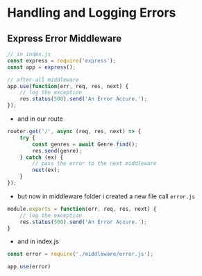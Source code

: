 # Handling and Logging Errors

## Express Error Middleware

```js
// in index.js
const express = require('express');
const app = express();

// after all middleware
app.use(function(err, req, res, next) {
    // log the exception
    res.status(500).send('An Error Accure.');
});
```

- and in our route
```js
router.get('/', async (req, res, next) => {
    try {
        const genres = await Genre.find();
        res.send(genre);
    } catch (ex) {
        // pass the error to the next middleware
        next(ex);
    }
});
```
- but now in middleware folder i created a new file call `error.js`
```js
module.exports = function(err, req, res, next) {
    // log the exception
    res.status(500).send('An Error Accure.');
}
```

- and in index.js
```js
const error = require('./middleware/error.js');

app.use(error)
```
















